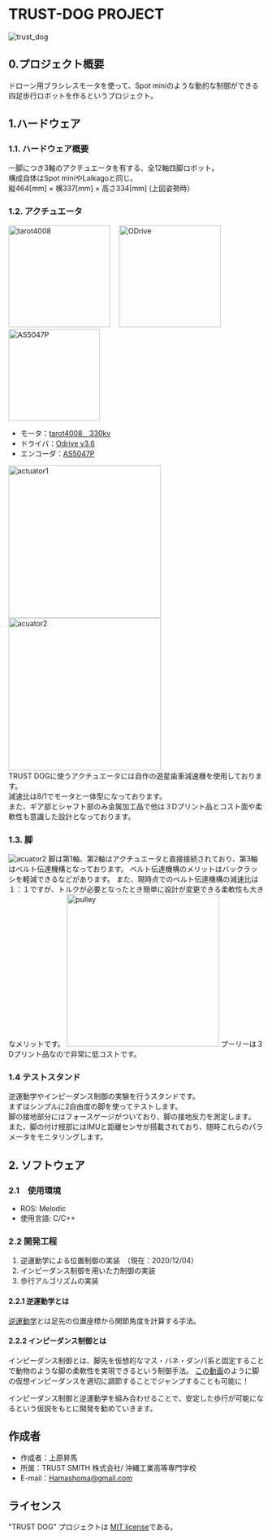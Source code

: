 # TRUST-DOG PROJECT
 <img width="" alt="trust_dog" src="https://github.com/Ohaginia/TRUST-DOG/blob/master/docs/images/trust_dog1.PNG?raw=true">     
 
## 0.プロジェクト概要
ドローン用ブラシレスモータを使って、Spot miniのような動的な制御ができる四足歩行ロボットを作るというプロジェクト。 
## 1.ハードウェア
### 1.1. ハードウェア概要

一脚につき3軸のアクチュエータを有する、全12軸四脚ロボット。  
構成自体はSpot miniやLaikagoと同じ。  
縦464[mm] × 横337[mm] × 高さ334[mm] (上図姿勢時）

### 1.2. アクチュエータ
 <img width="200" alt="tarot4008" src="https://github.com/Ohaginia/TRUST-DOG/blob/master/docs/images/tarot4008.jpg?raw=true"> 　<img width="200" alt="ODrive" src="https://github.com/Ohaginia/TRUST-DOG/blob/master/docs/images/odrive.jpg?raw=true">  <img width="180" alt="AS5047P" src="https://github.com/Ohaginia/TRUST-DOG/blob/master/docs/images/AS5047P.jpeg?raw=true">  

+ モータ：[tarot4008　330kv](https://www.aliexpress.com/i/32697306634.html)
+ ドライバ：[Odrive v3.6](https://odriverobotics.com/)  
+ エンコーダ：[AS5047P](https://www.mouser.jp/ProductDetail/ams/AS5047P-TS_EK_AB?qs=Rt6VE0PE%2FOfJKFTMKo%252BL0Q%3D%3D)  

<img width="300" alt="actuator1" src="https://github.com/Ohaginia/TRUST-DOG/blob/master/docs/images/actuator_tsd.PNG?raw=true">   <img width="300" alt="acuator2" src="https://github.com/Ohaginia/TRUST-DOG/blob/master/docs/images/actuator2_tsd.PNG?raw=true">  
TRUST DOGに使うアクチュエータには自作の遊星歯車減速機を使用しております。  
減速比は8/1でモータと一体型になっております。  
また、ギア部とシャフト部のみ金属加工品で他は３Dプリント品とコスト面や柔軟性も意識した設計となっております。

### 1.3. 脚
<img width="" alt="acuator2" src="https://github.com/Ohaginia/TRUST-DOG/blob/master/docs/images/leg_tsd.PNG?raw=true">    
脚は第1軸、第2軸はアクチュエータと直接接続されており、第3軸はベルト伝達機構となっております。  
ベルト伝達機構のメリットはバックラッシを軽減できるなどがあります。  
また、現時点でのベルト伝達機構の減速比は１：１ですが、トルクが必要となったとき簡単に設計が変更できる柔軟性も大きなメリットです。  
<img width="300" alt="pulley" src="https://github.com/Ohaginia/TRUST-DOG/blob/master/docs/images/pulley_tsd.PNG?raw=true">  
プーリーは３Dプリント品なので非常に低コストです。

### 1.4 テストスタンド
逆運動学やインピーダンス制御の実験を行うスタンドです。  
まずはシンプルに2自由度の脚を使ってテストします。  
脚の接地部分にはフォースゲージがついており、脚の接地反力を測定します。  
また、脚の付け根部にはIMUと距離センサが搭載されており、随時これらのパラメータをモニタリングします。

## 2. ソフトウェア
### 2.1　使用環境
+ ROS: Melodic
+ 使用言語: C/C++

### 2.2 開発工程
1. 逆運動学による位置制御の実装　（現在：2020/12/04）
2. インピーダンス制御を用いた力制御の実装
3. 歩行アルゴリズムの実装

#### 2.2.1 逆運動学とは
[逆運動学](https://en.wikipedia.org/wiki/Inverse_kinematics)とは足先の位置座標から関節角度を計算する手法。

#### 2.2.2 インピーダンス制御とは
インピーダンス制御とは、脚先を仮想的なマス・バネ・ダンパ系と固定することで動物のような脚の柔軟性を実現できるという制御手法。
[この動画](https://youtu.be/9AXlkIq_FQM)のように脚の仮想インピーダンスを適切に調節することでジャンプすることも可能に！

インピーダンス制御と逆運動学を組み合わせることで、安定した歩行が可能になるという仮説をもとに開発を勧めていきます。


## 作成者

* 作成者：上原昇馬
* 所属：TRUST SMITH 株式会社/ 沖縄工業高等専門学校
* E-mail：Hamashoma@gmail.com

## ライセンス

"TRUST DOG" プロジェクトは [MIT license](https://en.wikipedia.org/wiki/MIT_License)である。
